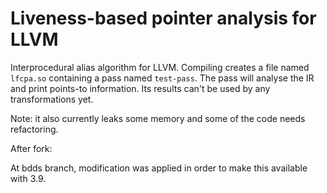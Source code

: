 # Liveness-based pointer analysis for LLVM

Interprocedural alias algorithm for LLVM. Compiling creates a file named `lfcpa.so` containing a pass named `test-pass`. The pass will analyse the IR and print points-to information. Its results can't be used by any transformations yet.

Note: it also currently leaks some memory and some of the code needs refactoring.

After fork:

At bdds branch, modification was applied in order to make this available with 3.9.
